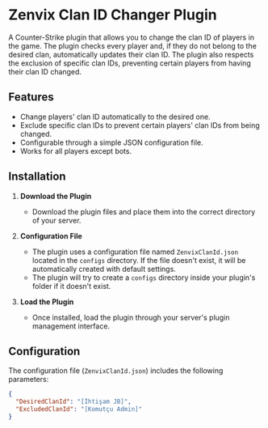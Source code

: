 # Zenvix Clan ID Changer Plugin

A Counter-Strike plugin that allows you to change the clan ID of players in the game. The plugin checks every player and, if they do not belong to the desired clan, automatically updates their clan ID. The plugin also respects the exclusion of specific clan IDs, preventing certain players from having their clan ID changed.

## Features

- Change players' clan ID automatically to the desired one.
- Exclude specific clan IDs to prevent certain players' clan IDs from being changed.
- Configurable through a simple JSON configuration file.
- Works for all players except bots.

## Installation

1. **Download the Plugin**
   - Download the plugin files and place them into the correct directory of your server.
   
2. **Configuration File**
   - The plugin uses a configuration file named `ZenvixClanId.json` located in the `configs` directory. If the file doesn't exist, it will be automatically created with default settings.
   - The plugin will try to create a `configs` directory inside your plugin's folder if it doesn't exist.

3. **Load the Plugin**
   - Once installed, load the plugin through your server's plugin management interface.

## Configuration

The configuration file (`ZenvixClanId.json`) includes the following parameters:

```json
{
  "DesiredClanId": "[İhtişam JB]",
  "ExcludedClanId": "[Komutçu Admin]"
}
